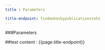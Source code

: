 ```yaml
---
title : Parameters

title-endpoint: findmakesbypublicationstate
---
```


###Parameters

##test content : {{page.title-endpoint}} 
